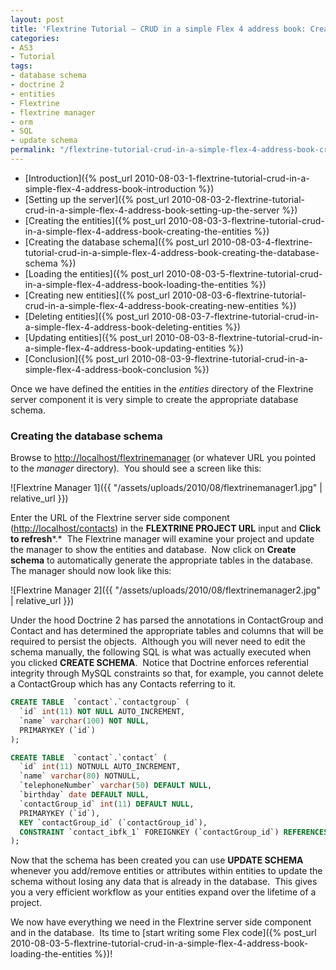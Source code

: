 ```yaml
---
layout: post
title: 'Flextrine Tutorial – CRUD in a simple Flex 4 address book: Creating the database schema'
categories:
- AS3
- Tutorial
tags:
- database schema
- doctrine 2
- entities
- Flextrine
- flextrine manager
- orm
- SQL
- update schema
permalink: "/flextrine-tutorial-crud-in-a-simple-flex-4-address-book-creating-the-database-schema/"
---
```


- [Introduction]({% post_url 2010-08-03-1-flextrine-tutorial-crud-in-a-simple-flex-4-address-book-introduction %})
- [Setting up the server]({% post_url 2010-08-03-2-flextrine-tutorial-crud-in-a-simple-flex-4-address-book-setting-up-the-server %})
- [Creating the entities]({% post_url 2010-08-03-3-flextrine-tutorial-crud-in-a-simple-flex-4-address-book-creating-the-entities %})
- [Creating the database schema]({% post_url 2010-08-03-4-flextrine-tutorial-crud-in-a-simple-flex-4-address-book-creating-the-database-schema %})
- [Loading the entities]({% post_url 2010-08-03-5-flextrine-tutorial-crud-in-a-simple-flex-4-address-book-loading-the-entities %})
- [Creating new entities]({% post_url 2010-08-03-6-flextrine-tutorial-crud-in-a-simple-flex-4-address-book-creating-new-entities %})
- [Deleting entities]({% post_url 2010-08-03-7-flextrine-tutorial-crud-in-a-simple-flex-4-address-book-deleting-entities %})
- [Updating entities]({% post_url 2010-08-03-8-flextrine-tutorial-crud-in-a-simple-flex-4-address-book-updating-entities %})
- [Conclusion]({% post_url 2010-08-03-9-flextrine-tutorial-crud-in-a-simple-flex-4-address-book-conclusion %})

Once we have defined the entities in the *entities* directory of the Flextrine server component it is very simple to create the appropriate database schema.

### Creating the database schema

Browse to [http://localhost/flextrinemanager](http://localhost/flextrinemanager) (or whatever URL you pointed to the *manager* directory).  You should see a screen like this:

![Flextrine Manager 1]({{ "/assets/uploads/2010/08/flextrinemanager1.jpg" | relative_url }})

Enter the URL of the Flextrine server side component ([http://localhost/contacts](http://localhost/contacts)) in the **FLEXTRINE PROJECT URL** input and **Click to refresh***.*  The Flextrine manager will examine your project and update the manager to show the entities and database.  Now click on **Create schema** to automatically generate the appropriate tables in the database.  The manager should now look like this:

![Flextrine Manager 2]({{ "/assets/uploads/2010/08/flextrinemanager2.jpg" | relative_url }})

Under the hood Doctrine 2 has parsed the annotations in ContactGroup and Contact and has determined the appropriate tables and columns that will be required to persist the objects.  Although you will never need to edit the schema manually, the following SQL is what was actually executed when you clicked **CREATE SCHEMA**.  Notice that Doctrine enforces referential integrity through MySQL constraints so that, for example, you cannot delete a ContactGroup which has any Contacts referring to it.

```sql
CREATE TABLE  `contact`.`contactgroup` (
  `id` int(11) NOT NULL AUTO_INCREMENT,
  `name` varchar(100) NOT NULL,
  PRIMARYKEY (`id`)
);

CREATE TABLE  `contact`.`contact` (
  `id` int(11) NOTNULL AUTO_INCREMENT,
  `name` varchar(80) NOTNULL,
  `telephoneNumber` varchar(50) DEFAULT NULL,
  `birthday` date DEFAULT NULL,
  `contactGroup_id` int(11) DEFAULT NULL,
  PRIMARYKEY (`id`),
  KEY `contactGroup_id` (`contactGroup_id`),
  CONSTRAINT `contact_ibfk_1` FOREIGNKEY (`contactGroup_id`) REFERENCES `contactgroup` (`id`)
);
```

Now that the schema has been created you can use **UPDATE SCHEMA** whenever you add/remove entities or attributes within entities to update the schema without losing any data that is already in the database.  This gives you a very efficient workflow as your entities expand over the lifetime of a project.

We now have everything we need in the Flextrine server side component and in the database.  Its time to [start writing some Flex code]({% post_url 2010-08-03-5-flextrine-tutorial-crud-in-a-simple-flex-4-address-book-loading-the-entities %})!
